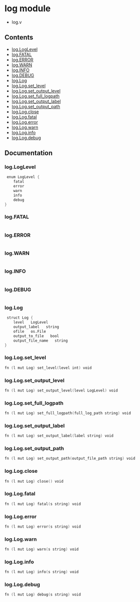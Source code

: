 # log module
- log.v
## Contents
- [log.LogLevel](#logloglevel)
- [log.FATAL](#logfatal)
- [log.ERROR](#logerror)
- [log.WARN](#logwarn)
- [log.INFO](#loginfo)
- [log.DEBUG](#logdebug)
- [log.Log](#loglog)
- [log.Log.set_level](#loglogset_level)
- [log.Log.set_output_level](#loglogset_output_level)
- [log.Log.set_full_logpath](#loglogset_full_logpath)
- [log.Log.set_output_label](#loglogset_output_label)
- [log.Log.set_output_path](#loglogset_output_path)
- [log.Log.close](#loglogclose)
- [log.Log.fatal](#loglogfatal)
- [log.Log.error](#loglogerror)
- [log.Log.warn](#loglogwarn)
- [log.Log.info](#logloginfo)
- [log.Log.debug](#loglogdebug)

## Documentation
### log.LogLevel
```v
 enum LogLevel {
    fatal
    error
    warn
    info
    debug
}
```
### log.FATAL
```v

```
### log.ERROR
```v

```
### log.WARN
```v

```
### log.INFO
```v

```
### log.DEBUG
```v

```
### log.Log
```v
 struct Log {
    level   LogLevel
    output_label   string
    ofile   os.File
    output_to_file   bool
    output_file_name   string
}
```
### log.Log.set_level
```v
fn (l mut Log) set_level(level int) void
```
### log.Log.set_output_level
```v
fn (l mut Log) set_output_level(level LogLevel) void
```
### log.Log.set_full_logpath
```v
fn (l mut Log) set_full_logpath(full_log_path string) void
```
### log.Log.set_output_label
```v
fn (l mut Log) set_output_label(label string) void
```
### log.Log.set_output_path
```v
fn (l mut Log) set_output_path(output_file_path string) void
```
### log.Log.close
```v
fn (l mut Log) close() void
```
### log.Log.fatal
```v
fn (l mut Log) fatal(s string) void
```
### log.Log.error
```v
fn (l mut Log) error(s string) void
```
### log.Log.warn
```v
fn (l mut Log) warn(s string) void
```
### log.Log.info
```v
fn (l mut Log) info(s string) void
```
### log.Log.debug
```v
fn (l mut Log) debug(s string) void
```